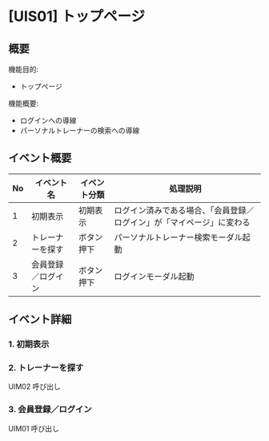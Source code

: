 # [UIS01] トップページ

## 概要

機能目的:

- トップページ

機能概要:

- ログインへの導線
- パーソナルトレーナーの検索への導線

## イベント概要

| No | イベント名     | イベント分類 | 処理説明                                |
|----|-----------|--------|-------------------------------------|
| 1  | 初期表示      | 初期表示   | ログイン済みである場合、「会員登録／ログイン」が「マイページ」に変わる |
| 2  | トレーナーを探す  | ボタン押下  | パーソナルトレーナー検索モーダル起動                  |
| 3  | 会員登録／ログイン | ボタン押下  | ログインモーダル起動                          |

## イベント詳細

### 1. 初期表示

### 2. トレーナーを探す

UIM02 呼び出し

### 3. 会員登録／ログイン

UIM01 呼び出し
